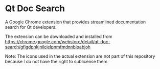 Qt Doc Search
=============

A Google Chrome extension that provides streamlined documentation search for Qt developers.

The extension can be downloaded and installed from https://chrome.google.com/webstore/detail/qt-doc-search/gfigdpnkjnilcielpnmfmdnnbloabjoh

Note: The icons used in the actual extension are not part of this repository because I do not have the right to sublicense them.
